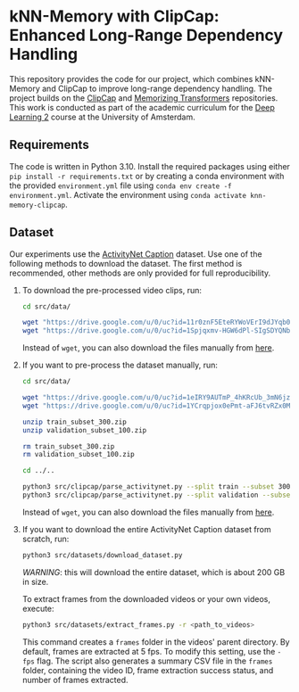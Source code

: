 # kNN-Memory with ClipCap: Enhanced Long-Range Dependency Handling

This repository provides the code for our project, which combines kNN-Memory and ClipCap to improve long-range dependency handling. The project builds on the [ClipCap](https://github.com/rmokady/CLIP_prefix_caption) and [Memorizing Transformers](https://github.com/lucidrains/memorizing-transformers-pytorch) repositories. This work is conducted as part of the academic curriculum for the [Deep Learning 2](https://uvadl2c.github.io) course at the University of Amsterdam.


## Requirements

The code is written in Python 3.10. Install the required packages using either `pip install -r requirements.txt` or by creating a conda environment with the provided `environment.yml` file using `conda env create -f environment.yml`. Activate the environment using `conda activate knn-memory-clipcap`.


## Dataset

Our experiments use the [ActivityNet Caption](https://cs.stanford.edu/people/ranjaykrishna/densevid/) dataset. Use one of the following methods to download the dataset. The first method is recommended, other methods are only provided for full reproducibility.

1. To download the pre-processed video clips, run:
    ```bash
    cd src/data/

    wget "https://drive.google.com/u/0/uc?id=11r0znF5EteRYWoVErI9dJYqb0dxnBzYE&export=download&confirm=t" -O activitynet_ViT-B_32_train_300.pkl
    wget "https://drive.google.com/u/0/uc?id=1Spjqxmv-HGW6dPl-SIgSDYQNbzvKncLb&export=download&confirm=t" -O activitynet_ViT-B_32_validation_100.pkl
    ```
    Instead of `wget`, you can also download the files manually from [here](https://drive.google.com/drive/folders/16HZede6SwJXrhKBcl6Gg2TodsPqUI8Kl).

2. If you want to pre-process the dataset manually, run:
    ```bash
    cd src/data/

    wget "https://drive.google.com/u/0/uc?id=1eIRY9AUTmP_4hKRcUb_3mN6jzP4YxBQu&export=download&confirm=t" -O train_subset_300.zip
    wget "https://drive.google.com/u/0/uc?id=1YCrqpjox0ePmt-aFJ6tvRZx0Mc0oKBCi&export=download&confirm=t" -O validation_subset_100.zip

    unzip train_subset_300.zip
    unzip validation_subset_100.zip

    rm train_subset_300.zip
    rm validation_subset_100.zip

    cd ../..

    python3 src/clipcap/parse_activitynet.py --split train --subset 300 --frames_dir src/data/train_subset_300/
    python3 src/clipcap/parse_activitynet.py --split validation --subset 100 --frames_dir src/data/validation_subset_100/
    ```
    Instead of `wget`, you can also download the files manually from [here](https://drive.google.com/drive/folders/16HZede6SwJXrhKBcl6Gg2TodsPqUI8Kl).

3. If you want to download the entire ActivityNet Caption dataset from scratch, run:
    ```bash
    python3 src/datasets/download_dataset.py
    ```
    *WARNING*: this will download the entire dataset, which is about 200 GB in size.

    To extract frames from the downloaded videos or your own videos, execute:
    ```bash
    python3 src/datasets/extract_frames.py -r <path_to_videos>
    ```
    This command creates a `frames` folder in the videos' parent directory. By default, frames are extracted at 5 fps. To modify this setting, use the `-fps` flag. The script also generates a summary CSV file in the `frames` folder, containing the video ID, frame extraction success status, and number of frames extracted.
